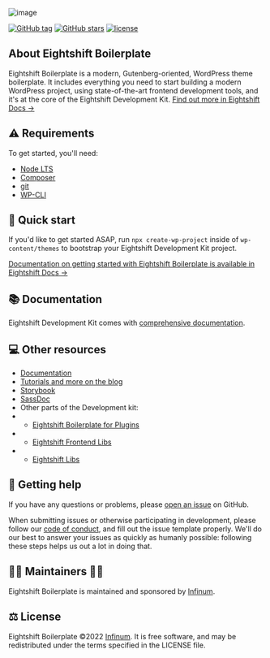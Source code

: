 ![image](https://repository-images.githubusercontent.com/89463753/d30452dc-d3da-4c51-8592-221bbc03e7a6)

[![GitHub tag](https://img.shields.io/github/tag/infinum/eightshift-boilerplate.svg?style=for-the-badge)](https://github.com/infinum/eightshift-boilerplate)
[![GitHub stars](https://img.shields.io/github/stars/infinum/eightshift-boilerplate.svg?style=for-the-badge&label=Stars)](https://github.com/infinum/eightshift-boilerplate/)
[![license](https://img.shields.io/github/license/infinum/eightshift-boilerplate.svg?style=for-the-badge)](https://github.com/infinum/eightshift-boilerplate)

## About Eightshift Boilerplate

Eightshift Boilerplate is a modern, Gutenberg-oriented, WordPress theme boilerplate. It includes everything you need to start building a modern WordPress project, using state-of-the-art frontend development tools, and it's at the core of the Eightshift Development Kit. [Find out more in Eightshift Docs &rarr;](https://eightshift.com)

## ⚠️ Requirements
To get started, you'll need:

* [Node LTS](https://nodejs.org/)
* [Composer](https://getcomposer.org/)
* [git](https://git-scm.com/)
* [WP-CLI](https://wp-cli.org/)

## 🏁 Quick start

If you'd like to get started ASAP, run `npx create-wp-project` inside of `wp-content/themes` to bootstrap your Eightshift Development Kit project.

[Documentation on getting started with Eightshift Boilerplate is available in Eightshift Docs &rarr;](https://eightshift.com/docs/theme/)

## 📚 Documentation

Eightshift Development Kit comes with [comprehensive documentation](https://eightshift.com).

## 💻 Other resources

* [Documentation](https://eightshift.com/)
* [Tutorials and more on the blog](https://eightshift.com/blog)
* [Storybook](https://eightshift.com/storybook/)
* [SassDoc](https://eightshift.com/sass)
* Other parts of the Development kit:
* * [Eightshift Boilerplate for Plugins](https://github.com/infinum/eightshift-boilerplate-plugin)
* * [Eightshift Frontend Libs](https://github.com/infinum/eightshift-frontend-libs)
* * [Eightshift Libs](https://github.com/infinum/eightshift-libs)

## 🛟 Getting help

If you have any questions or problems, please [open an issue](https://github.com/infinum/eightshift-boilerplate/issues) on GitHub. 

When submitting issues or otherwise participating in development, please follow our [code of conduct](https://github.com/infinum/eightshift-boilerplate/blob/develop/CODE_OF_CONDUCT.md), and fill out the issue template properly. We'll do our best to answer your issues as quickly as humanly possible: following these steps helps us out a lot in doing that.

## 👩‍💻 Maintainers 🧑‍💻 
Eightshift Boilerplate is maintained and sponsored by [Infinum](https://infinum.com).

## ⚖️ License
Eightshift Boilerplate &copy;2022 [Infinum](https://infinum.com). It is free software, and may be redistributed under the terms specified in the LICENSE file.
